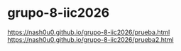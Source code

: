 ﻿# grupo-8-iic2026

https://nash0u0.github.io/grupo-8-iic2026/prueba.html
https://nash0u0.github.io/grupo-8-iic2026/prueba2.html
